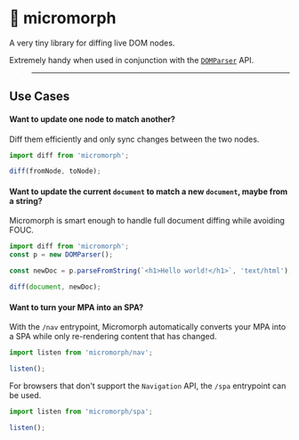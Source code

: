 # 🤏 micromorph

A very tiny library for diffing live DOM nodes.

Extremely handy when used in conjunction with the [`DOMParser`](https://developer.mozilla.org/en-US/docs/Web/API/DOMParser) API.

> ---

## Use Cases

#### Want to update one node to match another?

Diff them efficiently and only sync changes between the two nodes.

```js
import diff from 'micromorph';

diff(fromNode, toNode);
```

#### Want to update the current `document` to match a new `document`, maybe from a string?

Micromorph is smart enough to handle full document diffing while avoiding FOUC.

```js
import diff from 'micromorph';
const p = new DOMParser();

const newDoc = p.parseFromString(`<h1>Hello world!</h1>`, 'text/html');

diff(document, newDoc);
```

#### Want to turn your MPA into an SPA?

With the `/nav` entrypoint, Micromorph automatically converts your MPA into a SPA while only re-rendering content that has changed.

```js
import listen from 'micromorph/nav';

listen();
```

For browsers that don't support the `Navigation` API, the `/spa` entrypoint can be used.


```js
import listen from 'micromorph/spa';

listen();
```
